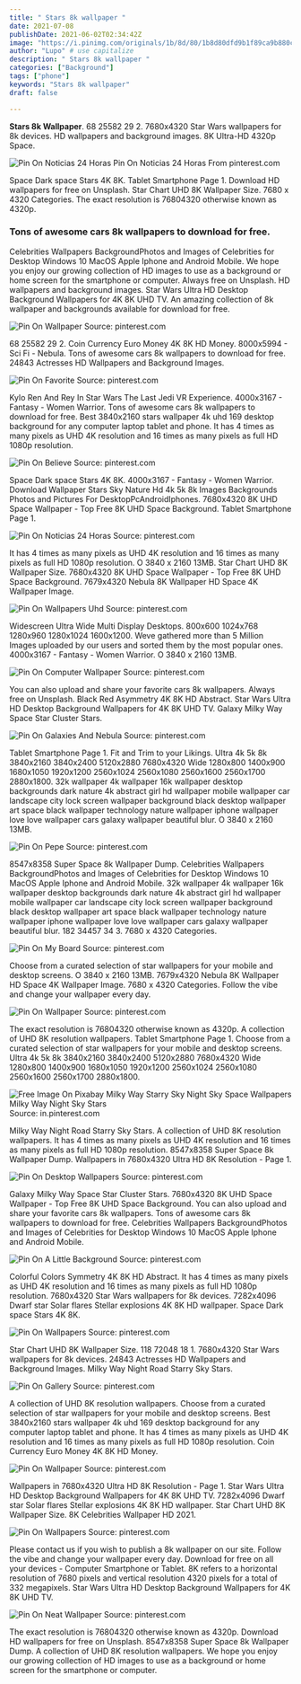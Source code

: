 ```yaml
---
title: " Stars 8k wallpaper "
date: 2021-07-08
publishDate: 2021-06-02T02:34:42Z
image: "https://i.pinimg.com/originals/1b/8d/80/1b8d80dfd9b1f89ca9b880c8ce2c5c75.jpg"
author: "Lupo" # use capitalize
description: " Stars 8k wallpaper "
categories: ["Background"]
tags: ["phone"]
keywords: "Stars 8k wallpaper"
draft: false

---
```



**Stars 8k Wallpaper**. 68 25582 29 2. 7680x4320 Star Wars wallpapers for 8k devices. HD wallpapers and background images. 8K Ultra-HD 4320p Space.

![Pin On Noticias 24 Horas](https://i.pinimg.com/originals/cf/31/d1/cf31d1a4eaa5610f17b9c6af0d5c9482.jpg "Pin On Noticias 24 Horas")
Pin On Noticias 24 Horas From pinterest.com


Space Dark space Stars 4K 8K. Tablet Smartphone Page 1. Download HD wallpapers for free on Unsplash. Star Chart UHD 8K Wallpaper Size. 7680 x 4320 Categories. The exact resolution is 76804320 otherwise known as 4320p.

### Tons of awesome cars 8k wallpapers to download for free.

Celebrities Wallpapers BackgroundPhotos and Images of Celebrities for Desktop Windows 10 MacOS Apple Iphone and Android Mobile. We hope you enjoy our growing collection of HD images to use as a background or home screen for the smartphone or computer. Always free on Unsplash. HD wallpapers and background images. Star Wars Ultra HD Desktop Background Wallpapers for 4K 8K UHD TV. An amazing collection of 8k wallpaper and backgrounds available for download for free.


![Pin On Wallpaper](https://i.pinimg.com/originals/b9/95/de/b995deb1fbf37725b299dd4d990449c4.jpg "Pin On Wallpaper")
Source: pinterest.com

68 25582 29 2. Coin Currency Euro Money 4K 8K HD Money. 8000x5994 - Sci Fi - Nebula. Tons of awesome cars 8k wallpapers to download for free. 24843 Actresses HD Wallpapers and Background Images.

![Pin On Favorite](https://i.pinimg.com/originals/3b/09/6c/3b096c15674f20a438e07464f1606348.jpg "Pin On Favorite")
Source: pinterest.com

Kylo Ren And Rey In Star Wars The Last Jedi VR Experience. 4000x3167 - Fantasy - Women Warrior. Tons of awesome cars 8k wallpapers to download for free. Best 3840x2160 stars wallpaper 4k uhd 169 desktop background for any computer laptop tablet and phone. It has 4 times as many pixels as UHD 4K resolution and 16 times as many pixels as full HD 1080p resolution.

![Pin On Believe](https://i.pinimg.com/originals/d9/46/9c/d9469c99289301c004e862ce1bba5852.jpg "Pin On Believe")
Source: pinterest.com

Space Dark space Stars 4K 8K. 4000x3167 - Fantasy - Women Warrior. Download Wallpaper Stars Sky Nature Hd 4k 5k 8k Images Backgrounds Photos and Pictures For DesktopPcAndroidIphones. 7680x4320 8K UHD Space Wallpaper - Top Free 8K UHD Space Background. Tablet Smartphone Page 1.

![Pin On Noticias 24 Horas](https://i.pinimg.com/originals/cf/31/d1/cf31d1a4eaa5610f17b9c6af0d5c9482.jpg "Pin On Noticias 24 Horas")
Source: pinterest.com

It has 4 times as many pixels as UHD 4K resolution and 16 times as many pixels as full HD 1080p resolution. O 3840 x 2160 13MB. Star Chart UHD 8K Wallpaper Size. 7680x4320 8K UHD Space Wallpaper - Top Free 8K UHD Space Background. 7679x4320 Nebula 8K Wallpaper HD Space 4K Wallpaper Image.

![Pin On Wallpapers Uhd](https://i.pinimg.com/originals/fa/62/ae/fa62ae0d74daec4e3d44108e760a4d8e.jpg "Pin On Wallpapers Uhd")
Source: pinterest.com

Widescreen Ultra Wide Multi Display Desktops. 800x600 1024x768 1280x960 1280x1024 1600x1200. Weve gathered more than 5 Million Images uploaded by our users and sorted them by the most popular ones. 4000x3167 - Fantasy - Women Warrior. O 3840 x 2160 13MB.

![Pin On Computer Wallpaper](https://i.pinimg.com/originals/36/16/7d/36167d2a24b24025c0c92264a375168b.jpg "Pin On Computer Wallpaper")
Source: pinterest.com

You can also upload and share your favorite cars 8k wallpapers. Always free on Unsplash. Black Red Asymmetry 4K 8K HD Abstract. Star Wars Ultra HD Desktop Background Wallpapers for 4K 8K UHD TV. Galaxy Milky Way Space Star Cluster Stars.

![Pin On Galaxies And Nebula](https://i.pinimg.com/736x/08/0d/fa/080dfa0ba144236bd20f235089d8dc59.jpg "Pin On Galaxies And Nebula")
Source: pinterest.com

Tablet Smartphone Page 1. Fit and Trim to your Likings. Ultra 4k 5k 8k 3840x2160 3840x2400 5120x2880 7680x4320 Wide 1280x800 1400x900 1680x1050 1920x1200 2560x1024 2560x1080 2560x1600 2560x1700 2880x1800. 32k wallpaper 4k wallpaper 16k wallpaper desktop backgrounds dark nature 4k abstract girl hd wallpaper mobile wallpaper car landscape city lock screen wallpaper background black desktop wallpaper art space black wallpaper technology nature wallpaper iphone wallpaper love love wallpaper cars galaxy wallpaper beautiful blur. O 3840 x 2160 13MB.

![Pin On Pepe](https://i.pinimg.com/originals/eb/18/12/eb181217b81fcd0e4597e62ae615f5de.jpg "Pin On Pepe")
Source: pinterest.com

8547x8358 Super Space 8k Wallpaper Dump. Celebrities Wallpapers BackgroundPhotos and Images of Celebrities for Desktop Windows 10 MacOS Apple Iphone and Android Mobile. 32k wallpaper 4k wallpaper 16k wallpaper desktop backgrounds dark nature 4k abstract girl hd wallpaper mobile wallpaper car landscape city lock screen wallpaper background black desktop wallpaper art space black wallpaper technology nature wallpaper iphone wallpaper love love wallpaper cars galaxy wallpaper beautiful blur. 182 34457 34 3. 7680 x 4320 Categories.

![Pin On My Board](https://i.pinimg.com/originals/e6/81/ae/e681ae3fbe5c545d3a16d41311041c8c.jpg "Pin On My Board")
Source: pinterest.com

Choose from a curated selection of star wallpapers for your mobile and desktop screens. O 3840 x 2160 13MB. 7679x4320 Nebula 8K Wallpaper HD Space 4K Wallpaper Image. 7680 x 4320 Categories. Follow the vibe and change your wallpaper every day.

![Pin On Wallpaper](https://i.pinimg.com/originals/8f/3b/e5/8f3be58bef332f0f385c7500bd88b8d1.jpg "Pin On Wallpaper")
Source: pinterest.com

The exact resolution is 76804320 otherwise known as 4320p. A collection of UHD 8K resolution wallpapers. Tablet Smartphone Page 1. Choose from a curated selection of star wallpapers for your mobile and desktop screens. Ultra 4k 5k 8k 3840x2160 3840x2400 5120x2880 7680x4320 Wide 1280x800 1400x900 1680x1050 1920x1200 2560x1024 2560x1080 2560x1600 2560x1700 2880x1800.

![Free Image On Pixabay Milky Way Starry Sky Night Sky Space Wallpapers Milky Way Night Sky Stars](https://i.pinimg.com/originals/97/05/75/970575ac25fd82a1e33e746ae8c4014a.jpg "Free Image On Pixabay Milky Way Starry Sky Night Sky Space Wallpapers Milky Way Night Sky Stars")
Source: in.pinterest.com

Milky Way Night Road Starry Sky Stars. A collection of UHD 8K resolution wallpapers. It has 4 times as many pixels as UHD 4K resolution and 16 times as many pixels as full HD 1080p resolution. 8547x8358 Super Space 8k Wallpaper Dump. Wallpapers in 7680x4320 Ultra HD 8K Resolution - Page 1.

![Pin On Desktop Wallpapers](https://i.pinimg.com/originals/78/58/34/7858348a97dd075a896faf1e17925338.jpg "Pin On Desktop Wallpapers")
Source: pinterest.com

Galaxy Milky Way Space Star Cluster Stars. 7680x4320 8K UHD Space Wallpaper - Top Free 8K UHD Space Background. You can also upload and share your favorite cars 8k wallpapers. Tons of awesome cars 8k wallpapers to download for free. Celebrities Wallpapers BackgroundPhotos and Images of Celebrities for Desktop Windows 10 MacOS Apple Iphone and Android Mobile.

![Pin On A Little Background](https://i.pinimg.com/originals/67/c2/1c/67c21cbe64a2e032b1febbd541a87875.jpg "Pin On A Little Background")
Source: pinterest.com

Colorful Colors Symmetry 4K 8K HD Abstract. It has 4 times as many pixels as UHD 4K resolution and 16 times as many pixels as full HD 1080p resolution. 7680x4320 Star Wars wallpapers for 8k devices. 7282x4096 Dwarf star Solar flares Stellar explosions 4K 8K HD wallpaper. Space Dark space Stars 4K 8K.

![Pin On Wallpapers](https://i.pinimg.com/originals/8f/95/fe/8f95fe2e4f622c785824df14eb1c57ad.jpg "Pin On Wallpapers")
Source: pinterest.com

Star Chart UHD 8K Wallpaper Size. 118 72048 18 1. 7680x4320 Star Wars wallpapers for 8k devices. 24843 Actresses HD Wallpapers and Background Images. Milky Way Night Road Starry Sky Stars.

![Pin On Gallery](https://i.pinimg.com/originals/26/af/f9/26aff9a08beb2af3edaf2111c7f3a7a1.jpg "Pin On Gallery")
Source: pinterest.com

A collection of UHD 8K resolution wallpapers. Choose from a curated selection of star wallpapers for your mobile and desktop screens. Best 3840x2160 stars wallpaper 4k uhd 169 desktop background for any computer laptop tablet and phone. It has 4 times as many pixels as UHD 4K resolution and 16 times as many pixels as full HD 1080p resolution. Coin Currency Euro Money 4K 8K HD Money.

![Pin On Wallpaper](https://i.pinimg.com/originals/d9/40/45/d940450d9c95865b9482f81f82a19e3a.jpg "Pin On Wallpaper")
Source: pinterest.com

Wallpapers in 7680x4320 Ultra HD 8K Resolution - Page 1. Star Wars Ultra HD Desktop Background Wallpapers for 4K 8K UHD TV. 7282x4096 Dwarf star Solar flares Stellar explosions 4K 8K HD wallpaper. Star Chart UHD 8K Wallpaper Size. 8K Celebrities Wallpaper HD 2021.

![Pin On Wallpapers](https://i.pinimg.com/originals/fe/42/0f/fe420f2b08ec18c1b7d4e515d8c12ede.jpg "Pin On Wallpapers")
Source: pinterest.com

Please contact us if you wish to publish a 8k wallpaper on our site. Follow the vibe and change your wallpaper every day. Download for free on all your devices - Computer Smartphone or Tablet. 8K refers to a horizontal resolution of 7680 pixels and vertical resolution 4320 pixels for a total of 332 megapixels. Star Wars Ultra HD Desktop Background Wallpapers for 4K 8K UHD TV.

![Pin On Neat Wallpaper](https://i.pinimg.com/originals/1b/8d/80/1b8d80dfd9b1f89ca9b880c8ce2c5c75.jpg "Pin On Neat Wallpaper")
Source: pinterest.com

The exact resolution is 76804320 otherwise known as 4320p. Download HD wallpapers for free on Unsplash. 8547x8358 Super Space 8k Wallpaper Dump. A collection of UHD 8K resolution wallpapers. We hope you enjoy our growing collection of HD images to use as a background or home screen for the smartphone or computer.


